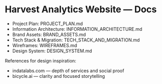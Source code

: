 # Harvest Analytics Website — Docs

- Project Plan: PROJECT_PLAN.md
- Information Architecture: INFORMATION_ARCHITECTURE.md
- Brand Assets: BRAND_ASSETS.md
- Tech Stack & Migration: TECH_STACK_AND_MIGRATION.md
 - Wireframes: WIREFRAMES.md
 - Design System: DESIGN_SYSTEM.md

References for design inspiration:
- indatalabs.com — depth of services and social proof
- bicycle.ai — clarity and focused storytelling


